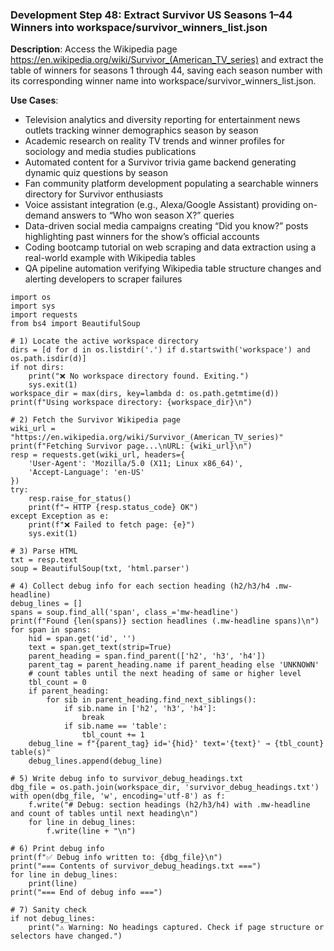 ### Development Step 48: Extract Survivor US Seasons 1–44 Winners into workspace/survivor_winners_list.json

**Description**: Access the Wikipedia page https://en.wikipedia.org/wiki/Survivor_(American_TV_series) and extract the table of winners for seasons 1 through 44, saving each season number with its corresponding winner name into workspace/survivor_winners_list.json.

**Use Cases**:
- Television analytics and diversity reporting for entertainment news outlets tracking winner demographics season by season
- Academic research on reality TV trends and winner profiles for sociology and media studies publications
- Automated content for a Survivor trivia game backend generating dynamic quiz questions by season
- Fan community platform development populating a searchable winners directory for Survivor enthusiasts
- Voice assistant integration (e.g., Alexa/Google Assistant) providing on-demand answers to “Who won season X?” queries
- Data-driven social media campaigns creating “Did you know?” posts highlighting past winners for the show’s official accounts
- Coding bootcamp tutorial on web scraping and data extraction using a real-world example with Wikipedia tables
- QA pipeline automation verifying Wikipedia table structure changes and alerting developers to scraper failures

```
import os
import sys
import requests
from bs4 import BeautifulSoup

# 1) Locate the active workspace directory
dirs = [d for d in os.listdir('.') if d.startswith('workspace') and os.path.isdir(d)]
if not dirs:
    print("❌ No workspace directory found. Exiting.")
    sys.exit(1)
workspace_dir = max(dirs, key=lambda d: os.path.getmtime(d))
print(f"Using workspace directory: {workspace_dir}\n")

# 2) Fetch the Survivor Wikipedia page
wiki_url = "https://en.wikipedia.org/wiki/Survivor_(American_TV_series)"
print(f"Fetching Survivor page...\nURL: {wiki_url}\n")
resp = requests.get(wiki_url, headers={
    'User-Agent': 'Mozilla/5.0 (X11; Linux x86_64)',
    'Accept-Language': 'en-US'
})
try:
    resp.raise_for_status()
    print(f"→ HTTP {resp.status_code} OK")
except Exception as e:
    print(f"❌ Failed to fetch page: {e}")
    sys.exit(1)

# 3) Parse HTML
txt = resp.text
soup = BeautifulSoup(txt, 'html.parser')

# 4) Collect debug info for each section heading (h2/h3/h4 .mw-headline)
debug_lines = []
spans = soup.find_all('span', class_='mw-headline')
print(f"Found {len(spans)} section headlines (.mw-headline spans)\n")
for span in spans:
    hid = span.get('id', '')
    text = span.get_text(strip=True)
    parent_heading = span.find_parent(['h2', 'h3', 'h4'])
    parent_tag = parent_heading.name if parent_heading else 'UNKNOWN'
    # count tables until the next heading of same or higher level
    tbl_count = 0
    if parent_heading:
        for sib in parent_heading.find_next_siblings():
            if sib.name in ['h2', 'h3', 'h4']:
                break
            if sib.name == 'table':
                tbl_count += 1
    debug_line = f"{parent_tag} id='{hid}' text='{text}' → {tbl_count} table(s)"
    debug_lines.append(debug_line)

# 5) Write debug info to survivor_debug_headings.txt
dbg_file = os.path.join(workspace_dir, 'survivor_debug_headings.txt')
with open(dbg_file, 'w', encoding='utf-8') as f:
    f.write("# Debug: section headings (h2/h3/h4) with .mw-headline and count of tables until next heading\n")
    for line in debug_lines:
        f.write(line + "\n")

# 6) Print debug info
print(f"✅ Debug info written to: {dbg_file}\n")
print("=== Contents of survivor_debug_headings.txt ===")
for line in debug_lines:
    print(line)
print("=== End of debug info ===")

# 7) Sanity check
if not debug_lines:
    print("⚠️ Warning: No headings captured. Check if page structure or selectors have changed.")
```